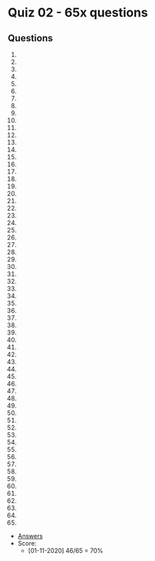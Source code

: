 # Quiz 02 - 65x questions

## Questions
1)
2)
3)
4)
5)
6)
7)
8)
9)
10)
11)
12)
13)
14)
15)
16)
17)
18)
19)
20)
21)
22)
23)
24)
25)
26)
27)
28)
29)
30)
31)
32)
33)
34)
35)
36)
37)
38)
39)
40)
41)
42)
43)
44)
45)
46)
47)
48)
49)
50)
51)
52)
53)
54)
55)
56)
57)
58)
59)
60)
61)
62)
63)
64)
65)
* [Answers]()
* Score:
    * [01-11-2020] 46/65 = 70%
